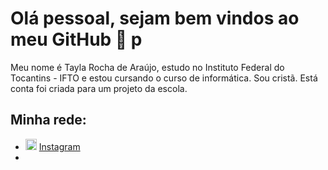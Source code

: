 
# Olá pessoal, sejam bem vindos ao meu GitHub 👋 p


Meu nome é Tayla Rocha de Araújo, estudo no Instituto Federal do Tocantins - IFTO e estou cursando o curso de informática. Sou cristã. Está conta foi criada para um projeto da escola.

## Minha rede:
<ul>
 <li>
   <img src="https://cdn-icons-png.flaticon.com/256/3621/3621435.png" width="18" alt="Instagram">
   <a href="https://instagram.com/__taylarocha?igshid=MzRlODBiNWFlZA==" target="_blank" title="My Instagram">Instagram</a>
    </li>
    <li>
</ul>
